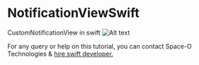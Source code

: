 # NotificationViewSwift
CustomNotificationView in swift
![Alt text](https://cloud.githubusercontent.com/assets/6309880/16151315/fc85648e-34b9-11e6-8639-adaf354b416d.png "Optional Title")

For any query or help on this tutorial, you can contact Space-O Technologies & [hire swift developer.](https://www.spaceotechnologies.com/hire-swift-developer/)
